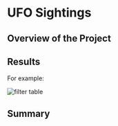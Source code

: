 # UFO Sightings
## Overview of the Project



## Results





For example:

![filter table](https://user-images.githubusercontent.com/104734224/185467270-8be1c5f4-f2c8-4827-9ba2-d97e92d8f738.png)



## Summary


